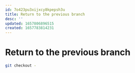 ```yaml
---
id: 7o423pu3xijxcy8kpepsh3u
title: Return to the previous branch
desc: ''
updated: 1657806896515
created: 1657783814231
---
```

# Return to the previous branch

```sh
git checkout -
```
